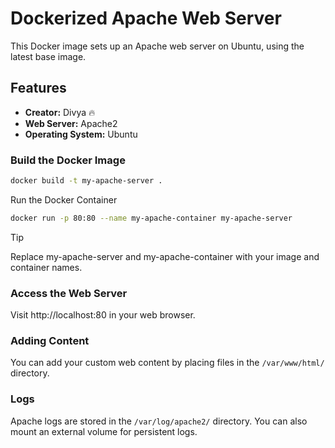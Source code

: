 # Dockerized Apache Web Server

This Docker image sets up an Apache web server on Ubuntu, using the latest base image.

## Features

- **Creator:** Divya 🔥
- **Web Server:** Apache2
- **Operating System:** Ubuntu


### Build the Docker Image

```bash
docker build -t my-apache-server .
```

Run the Docker Container

```bash
docker run -p 80:80 --name my-apache-container my-apache-server
```

> [!TIP]
> Replace my-apache-server and my-apache-container with your  image and container names.

### Access the Web Server
Visit http://localhost:80 in your web browser.


### Adding Content
You can add your custom web content by placing files in the `/var/www/html/` directory.

### Logs
Apache logs are stored in the `/var/log/apache2/` directory. 
You can also mount an external volume for persistent logs.
